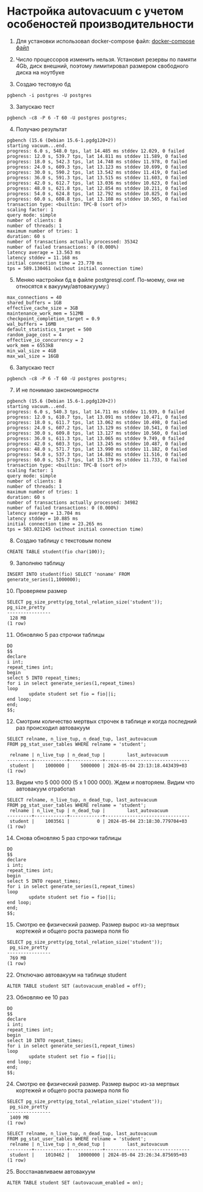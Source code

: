 # Настройка autovacuum с учетом особеностей производительности

1) Для установки использовал docker-compose файл:
   [docker-compose файл](/docker_compose_files/postgresql-otus-docker-compose.yml)

2) Число процессоров изменить нельзя. Установил резервы по памяти 4Gb, диск внешний, поэтому лимитировал размером свободного диска на ноутбуке
3) Создаю тестовую бд
```
pgbench -i postgres -U postgres
```
3) Запускаю тест
```
pgbench -c8 -P 6 -T 60 -U postgres postgres;
```
4) Получаю результат
```
pgbench (15.6 (Debian 15.6-1.pgdg120+2))
starting vacuum...end.
progress: 6.0 s, 548.0 tps, lat 14.485 ms stddev 12.029, 0 failed
progress: 12.0 s, 539.7 tps, lat 14.811 ms stddev 11.589, 0 failed
progress: 18.0 s, 542.3 tps, lat 14.748 ms stddev 11.978, 0 failed
progress: 24.0 s, 609.3 tps, lat 13.123 ms stddev 10.699, 0 failed
progress: 30.0 s, 590.2 tps, lat 13.542 ms stddev 11.419, 0 failed
progress: 36.0 s, 591.3 tps, lat 13.515 ms stddev 11.603, 0 failed
progress: 42.0 s, 612.7 tps, lat 13.036 ms stddev 10.623, 0 failed
progress: 48.0 s, 621.8 tps, lat 12.854 ms stddev 10.211, 0 failed
progress: 54.0 s, 624.8 tps, lat 12.792 ms stddev 10.825, 0 failed
progress: 60.0 s, 608.8 tps, lat 13.108 ms stddev 10.565, 0 failed
transaction type: <builtin: TPC-B (sort of)>
scaling factor: 1
query mode: simple
number of clients: 8
number of threads: 1
maximum number of tries: 1
duration: 60 s
number of transactions actually processed: 35342
number of failed transactions: 0 (0.000%)
latency average = 13.563 ms
latency stddev = 11.168 ms
initial connection time = 23.770 ms
tps = 589.130461 (without initial connection time)
```
5) Меняю настройки бд в файле postgresql.conf. По-моему, они не относятся к вакууму/автовакууму:)
```
max_connections = 40
shared_buffers = 1GB
effective_cache_size = 3GB
maintenance_work_mem = 512MB
checkpoint_completion_target = 0.9
wal_buffers = 16MB
default_statistics_target = 500
random_page_cost = 4
effective_io_concurrency = 2
work_mem = 6553kB
min_wal_size = 4GB
max_wal_size = 16GB
```
6) Запускаю тест
```
pgbench -c8 -P 6 -T 60 -U postgres postgres;
```
7) И не понимаю закономерности
```
pgbench (15.6 (Debian 15.6-1.pgdg120+2))
starting vacuum...end.
progress: 6.0 s, 540.3 tps, lat 14.711 ms stddev 11.939, 0 failed
progress: 12.0 s, 610.7 tps, lat 13.091 ms stddev 10.471, 0 failed
progress: 18.0 s, 611.7 tps, lat 13.062 ms stddev 10.498, 0 failed
progress: 24.0 s, 607.2 tps, lat 13.129 ms stddev 10.541, 0 failed
progress: 30.0 s, 609.8 tps, lat 13.127 ms stddev 10.560, 0 failed
progress: 36.0 s, 611.3 tps, lat 13.065 ms stddev 9.749, 0 failed
progress: 42.0 s, 603.3 tps, lat 13.245 ms stddev 10.487, 0 failed
progress: 48.0 s, 571.7 tps, lat 13.990 ms stddev 11.182, 0 failed
progress: 54.0 s, 537.3 tps, lat 14.882 ms stddev 11.516, 0 failed
progress: 60.0 s, 525.7 tps, lat 15.179 ms stddev 11.733, 0 failed
transaction type: <builtin: TPC-B (sort of)>
scaling factor: 1
query mode: simple
number of clients: 8
number of threads: 1
maximum number of tries: 1
duration: 60 s
number of transactions actually processed: 34982
number of failed transactions: 0 (0.000%)
latency average = 13.704 ms
latency stddev = 10.885 ms
initial connection time = 23.265 ms
tps = 583.021245 (without initial connection time)
```
8) Создаю таблицу с текстовым полем
```
CREATE TABLE student(fio char(100));
```
9) Заполняю таблицу
```
INSERT INTO student(fio) SELECT 'noname' FROM generate_series(1,1000000);
```
10) Проверяем размер
```
SELECT pg_size_pretty(pg_total_relation_size('student'));
pg_size_pretty 
----------------
 128 MB
(1 row)
```
11) Обновляю 5 раз строчки таблицы
```
DO
$$
declare
i int;
repeat_times int;
begin
select 5 INTO repeat_times;
for i in select generate_series(1,repeat_times)
loop
        update student set fio = fio||i;
end loop;
end;
$$;
```
12) Смотрим количество мертвых строчек в таблице и когда последний раз происходил автовакуум
```
SELECT relname, n_live_tup, n_dead_tup, last_autovacuum
FROM pg_stat_user_tables WHERE relname = 'student'; 
 
 relname | n_live_tup | n_dead_tup |        last_autovacuum        
---------+------------+------------+-------------------------------
 student |    1000000 |    5000000 | 2024-05-04 23:13:18.443439+03
(1 row)
```
13) Видим что 5 000 000 (5 x 1 000 000). Ждем и повторяем. Видим что автовакуум отработал
```
SELECT relname, n_live_tup, n_dead_tup, last_autovacuum
FROM pg_stat_user_tables WHERE relname = 'student'; 
 relname | n_live_tup | n_dead_tup |        last_autovacuum        
---------+------------+------------+-------------------------------
 student |    1003561 |          0 | 2024-05-04 23:18:30.779704+03
(1 row)
```
14) Снова обновляю 5 раз строчки таблицы
```
DO
$$
declare
i int;
repeat_times int;
begin
select 5 INTO repeat_times;
for i in select generate_series(1,repeat_times)
loop
        update student set fio = fio||i;
end loop;
end;
$$;
```
15) Смотрю ее физический размер. Размер вырос из-за мертвых кортежей и общего роста размера поля fio
```
SELECT pg_size_pretty(pg_total_relation_size('student'));
 pg_size_pretty 
----------------
 769 MB
(1 row)
```
22) Отключаю автовакуум на таблице student
```
ALTER TABLE student SET (autovacuum_enabled = off);
```
23) Обновляю ее 10 раз
```
DO
$$
declare
i int;
repeat_times int;
begin
select 10 INTO repeat_times;
for i in select generate_series(1,repeat_times)
loop
        update student set fio = fio||i;
end loop;
end;
$$;
```
24) Смотрю ее физический размер. Размер вырос из-за мертвых кортежей и общего роста размера поля fio
```
SELECT pg_size_pretty(pg_total_relation_size('student'));
 pg_size_pretty 
----------------
 1409 MB
(1 row)

SELECT relname, n_live_tup, n_dead_tup, last_autovacuum
FROM pg_stat_user_tables WHERE relname = 'student';
 relname | n_live_tup | n_dead_tup |        last_autovacuum        
---------+------------+------------+-------------------------------
 student |    1010462 |   10000000 | 2024-05-04 23:26:34.875695+03
(1 row)
```
25) Восстанавливаем автовакуум
```
ALTER TABLE student SET (autovacuum_enabled = on);
```